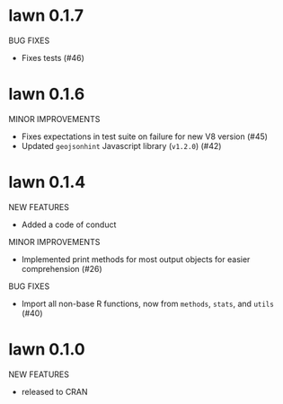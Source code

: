 lawn 0.1.7
===============

BUG FIXES

* Fixes tests (#46)

lawn 0.1.6
===============

MINOR IMPROVEMENTS

* Fixes expectations in test suite on failure for new V8 version (#45)
* Updated `geojsonhint` Javascript library (`v1.2.0`) (#42)

lawn 0.1.4
===============

NEW FEATURES

* Added a code of conduct

MINOR IMPROVEMENTS

* Implemented print methods for most output objects for easier
comprehension (#26)

BUG FIXES

* Import all non-base R functions, now from `methods`, `stats`,
and `utils` (#40)


lawn 0.1.0
===============

NEW FEATURES

* released to CRAN
